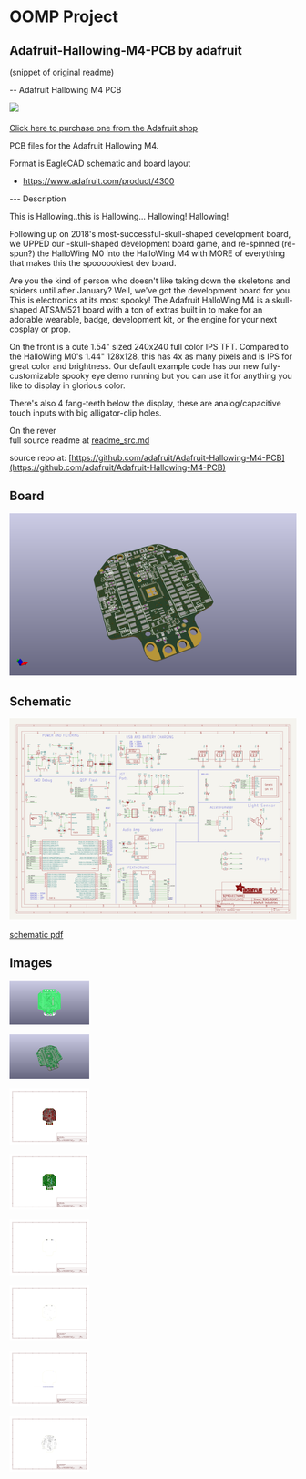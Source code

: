 # OOMP Project  
## Adafruit-Hallowing-M4-PCB  by adafruit  
  
(snippet of original readme)  
  
-- Adafruit Hallowing M4 PCB  
  
<a href="http://www.adafruit.com/products/4300"><img src="assets/4300.jpg?raw=true" width="500px"><br/>  
Click here to purchase one from the Adafruit shop</a>  
  
PCB files for the Adafruit Hallowing M4.   
  
Format is EagleCAD schematic and board layout  
* https://www.adafruit.com/product/4300  
  
--- Description  
  
This is Hallowing..this is Hallowing... Hallowing! Hallowing!   
  
Following up on 2018's most-successful-skull-shaped development board, we UPPED our -skull-shaped development board game, and re-spinned (re-spun?) the HalloWing M0 into the HalloWing M4 with MORE of everything that makes this the spoooookiest dev board.  
  
Are you the kind of person who doesn't like taking down the skeletons and spiders until after January? Well, we've got the development board for you. This is electronics at its most spooky! The Adafruit HalloWing M4 is a skull-shaped ATSAM521 board with a ton of extras built in to make for an adorable wearable, badge, development kit, or the engine for your next cosplay or prop.  
  
On the front is a cute 1.54" sized 240x240 full color IPS TFT. Compared to the HalloWing M0's 1.44" 128x128, this has 4x as many pixels and is IPS for great color and brightness. Our default example code has our new fully-customizable spooky eye demo running but you can use it for anything you like to display in glorious color.  
  
There's also 4 fang-teeth below the display, these are analog/capacitive touch inputs with big alligator-clip holes.  
  
On the rever  
  full source readme at [readme_src.md](readme_src.md)  
  
source repo at: [https://github.com/adafruit/Adafruit-Hallowing-M4-PCB](https://github.com/adafruit/Adafruit-Hallowing-M4-PCB)  
## Board  
  
[![working_3d.png](working_3d_600.png)](working_3d.png)  
## Schematic  
  
[![working_schematic.png](working_schematic_600.png)](working_schematic.png)  
  
[schematic pdf](working_schematic.pdf)  
## Images  
  
[![working_3D_bottom.png](working_3D_bottom_140.png)](working_3D_bottom.png)  
  
[![working_3D_top.png](working_3D_top_140.png)](working_3D_top.png)  
  
[![working_assembly_page_01.png](working_assembly_page_01_140.png)](working_assembly_page_01.png)  
  
[![working_assembly_page_02.png](working_assembly_page_02_140.png)](working_assembly_page_02.png)  
  
[![working_assembly_page_03.png](working_assembly_page_03_140.png)](working_assembly_page_03.png)  
  
[![working_assembly_page_04.png](working_assembly_page_04_140.png)](working_assembly_page_04.png)  
  
[![working_assembly_page_05.png](working_assembly_page_05_140.png)](working_assembly_page_05.png)  
  
[![working_assembly_page_06.png](working_assembly_page_06_140.png)](working_assembly_page_06.png)  
